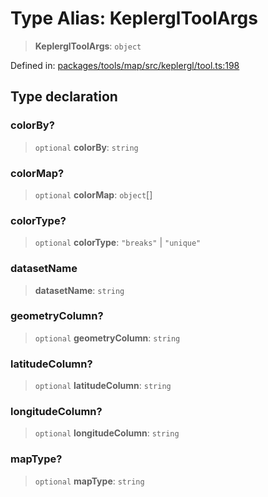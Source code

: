 # Type Alias: KeplerglToolArgs

> **KeplerglToolArgs**: `object`

Defined in: [packages/tools/map/src/keplergl/tool.ts:198](https://github.com/GeoDaCenter/openassistant/blob/bc4037be52d89829440fcc4aaa1010be73719d16/packages/tools/map/src/keplergl/tool.ts#L198)

## Type declaration

### colorBy?

> `optional` **colorBy**: `string`

### colorMap?

> `optional` **colorMap**: `object`[]

### colorType?

> `optional` **colorType**: `"breaks"` \| `"unique"`

### datasetName

> **datasetName**: `string`

### geometryColumn?

> `optional` **geometryColumn**: `string`

### latitudeColumn?

> `optional` **latitudeColumn**: `string`

### longitudeColumn?

> `optional` **longitudeColumn**: `string`

### mapType?

> `optional` **mapType**: `string`
